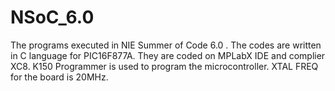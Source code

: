 # NSoC_6.0
The programs executed in NIE Summer of Code 6.0 .
The codes are written in C language for PIC16F877A.
They are coded on MPLabX IDE and complier XC8.
K150 Programmer is used to program the microcontroller.
XTAL FREQ for the board is 20MHz.
